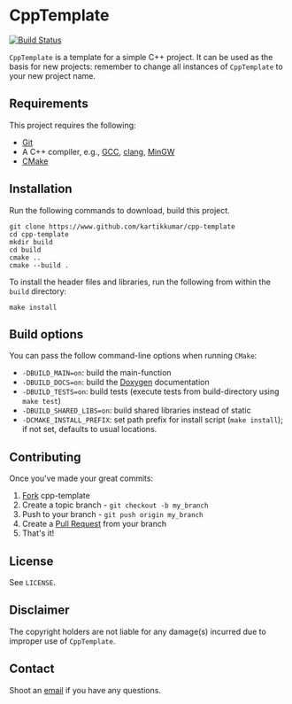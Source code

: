 CppTemplate
===

[![Build Status](https://travis-ci.org/kartikkumar/cpp-template.svg?branch=master)](https://travis-ci.org/kartikkumar/cpp-template)

`CppTemplate` is a template for a simple C++ project. It can be used as the basis for new projects: remember to change all instances of `CppTemplate` to your new project name.

Requirements
------

This project requires the following:

 - [Git](http://git-scm.com)
 - A C++ compiler, e.g., [GCC](https://gcc.gnu.org/), [clang](http://clang.llvm.org/), [MinGW](http://www.mingw.org/)
 - [CMake](http://www.cmake.org)

Installation
------

Run the following commands to download, build this project.

```
git clone https://www.github.com/kartikkumar/cpp-template
cd cpp-template
mkdir build
cd build
cmake ..
cmake --build .
```

To install the header files and libraries, run the following from within the `build` directory:

```
make install
```

Build options
-------------

You can pass the follow command-line options when running `CMake`:

 - `-DBUILD_MAIN=on`: build the main-function
 - `-DBUILD_DOCS=on`: build the [Doxygen](http://www.doxygen.org "Doxygen homepage") documentation
 - `-DBUILD_TESTS=on`: build tests (execute tests from build-directory using `make test`)
 - `-DBUILD_SHARED_LIBS=on`: build shared libraries instead of static
 - `-DCMAKE_INSTALL_PREFIX`: set path prefix for install script (`make install`); if not set, defaults to usual locations.

Contributing
------------

Once you've made your great commits:

1. [Fork](https://github.com/kartikkumar/cpp-template/fork) cpp-template
2. Create a topic branch - `git checkout -b my_branch`
3. Push to your branch - `git push origin my_branch`
4. Create a [Pull Request](http://help.github.com/pull-requests/) from your branch
5. That's it!

License
------

See `LICENSE`.

Disclaimer
------

The copyright holders are not liable for any damage(s) incurred due to improper use of `CppTemplate`.

Contact
------

Shoot an [email](mailto:me@kartikkumar.com?subject=CppTemplate) if you have any questions.
